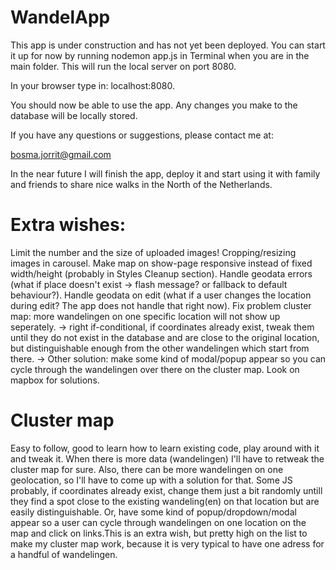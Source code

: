 # WandelApp
This app is under construction and has not yet been deployed.
You can start it up for now by running nodemon app.js in Terminal when you are in the main folder. This will run the local server on port 8080.

In your browser type in: localhost:8080.

You should now be able to use the app. Any changes you make to the database will be locally stored.

If you have any questions or suggestions, please contact me at: 

bosma.jorrit@gmail.com

In the near future I will finish the app, deploy it and start using it with family and friends to share nice walks in the North of the Netherlands.

# Extra wishes:
Limit the number and the size of uploaded images!
Cropping/resizing images in carousel.
Make map on show-page responsive instead of fixed width/height (probably in Styles Cleanup section).
Handle geodata errors (what if place doesn't exist -> flash message? or fallback to default behaviour?).
Handle geodata on edit (what if a user changes the location during edit? The app does not handle that right now).
Fix problem cluster map: more wandelingen on one specific location will not show up seperately. -> right if-conditional, if coordinates already exist, tweak them until they do not exist in the database and are close to the original location, but distinguishable enough from the other wandelingen which start from there. -> Other solution: make some kind of modal/popup appear so you can cycle through the wandelingen over there on the cluster map. Look on mapbox for solutions.

# Cluster map
Easy to follow, good to learn how to learn existing code, play around with it and tweak it. When there is more data (wandelingen) I'll have to retweak the cluster map for sure. Also, there can be more wandelingen on one geolocation, so I'll have to come up with a solution for that. Some JS probably, if coordinates already exist, change them just a bit randomly untill they find a spot close to the existing wandeling(en) on that location but are easily distinguishable. Or, have some kind of popup/dropdown/modal appear so a user can cycle through wandelingen on one location on the map and click on links.This is an extra wish, but pretty high on the list to make my cluster map work, because it is very typical to have one adress for a handful of wandelingen.